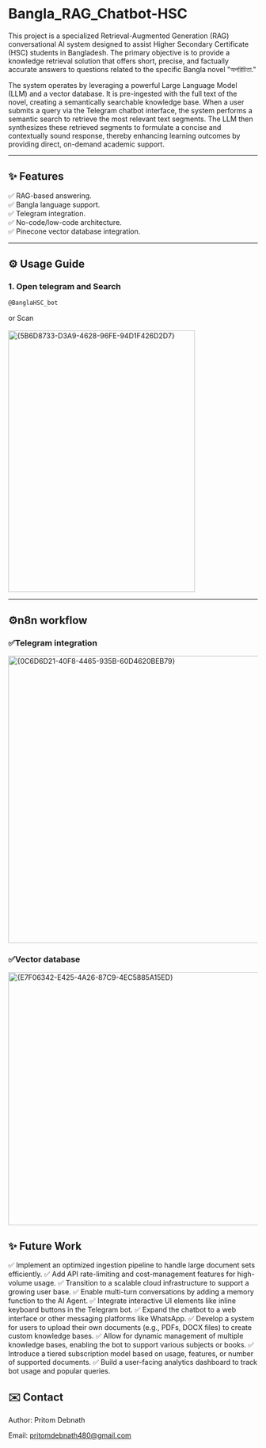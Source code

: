 # Bangla_RAG_Chatbot-HSC
This project is a specialized Retrieval-Augmented Generation (RAG) conversational AI system designed to assist Higher Secondary Certificate (HSC) students in Bangladesh. The primary objective is to provide a knowledge retrieval solution that offers short, precise, and factually accurate answers to questions related to the specific Bangla novel "অপরিচিতা."

The system operates by leveraging a powerful Large Language Model (LLM) and a vector database. It is pre-ingested with the full text of the novel, creating a semantically searchable knowledge base. When a user submits a query via the Telegram chatbot interface, the system performs a semantic search to retrieve the most relevant text segments. The LLM then synthesizes these retrieved segments to formulate a concise and contextually sound response, thereby enhancing learning outcomes by providing direct, on-demand academic support.

---

## ✨ Features

✅ RAG-based answering. <br>
✅ Bangla language support.<br>
✅ Telegram integration.<br>
✅ No-code/low-code architecture.<br>
✅ Pinecone vector database integration.<br>

---

## ⚙️ Usage Guide

### 1. Open telegram and Search
```bash
@BanglaHSC_bot
```
or Scan <br> <br>
<img width="377" height="528" alt="{5B6D8733-D3A9-4628-96FE-94D1F426D2D7}" src="https://github.com/user-attachments/assets/31d11721-1eba-4222-86f1-91b5d70436e0" />
<br>

---

## ⚙️n8n workflow 

### ✅Telegram integration
<img width="1448" height="580" alt="{0C6D6D21-40F8-4465-935B-60D4620BEB79}" src="https://github.com/user-attachments/assets/0d5e8b6e-3427-4dab-9ced-58662d242793" />

### ✅Vector database
<img width="1412" height="511" alt="{E7F06342-E425-4A26-87C9-4EC5885A15ED}" src="https://github.com/user-attachments/assets/5e927088-3882-4cc7-bb28-6dff62609e0f" />


## ✨ Future Work
✅ Implement an optimized ingestion pipeline to handle large document sets efficiently.
✅ Add API rate-limiting and cost-management features for high-volume usage.
✅ Transition to a scalable cloud infrastructure to support a growing user base.
✅ Enable multi-turn conversations by adding a memory function to the AI Agent.
✅ Integrate interactive UI elements like inline keyboard buttons in the Telegram bot.
✅ Expand the chatbot to a web interface or other messaging platforms like WhatsApp.
✅ Develop a system for users to upload their own documents (e.g., PDFs, DOCX files) to create custom knowledge bases.
✅ Allow for dynamic management of multiple knowledge bases, enabling the bot to support various subjects or books.
✅ Introduce a tiered subscription model based on usage, features, or number of supported documents.
✅ Build a user-facing analytics dashboard to track bot usage and popular queries.

## ✉️ Contact
Author: Pritom Debnath

Email: pritomdebnath480@gmail.com
